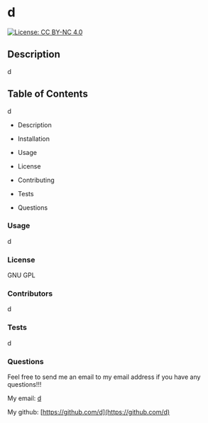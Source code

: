 
  
  # d

  [![License: CC BY-NC 4.0](https://img.shields.io/badge/License-CC_BY--NC_4.0-lightgrey.svg)](https://creativecommons.org/licenses/by-nc/4.0/)

  ## Description

  d

  ## Table of Contents

  d

  
- Description

- Installation

- Usage

- License

- Contributing

- Tests

- Questions

### Usage

d

### License

GNU GPL

### Contributors

d

### Tests

d

### Questions

Feel free to send me an email to my email address if you have any questions!!!

My email: [d](mailto:d)

My github: [https://github.com/d](https://github.com/d)





